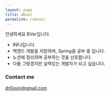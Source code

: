 ```yaml
---
layout: page
title: About
permalink: /about/
---
```


안녕하세요 BVer입니다.

- INFJ입니다.
- 백엔드 개발을 지망하며, Spring을 공부 중 입니다.
- 노션에 정리하며 공부하는 것을 선호합니다.
- 다들 그렇겠지만 실력있는 개발자가 되고 싶습니다.

### Contact me

[dr0joon@gmail.com](mailto:email@domain.com)